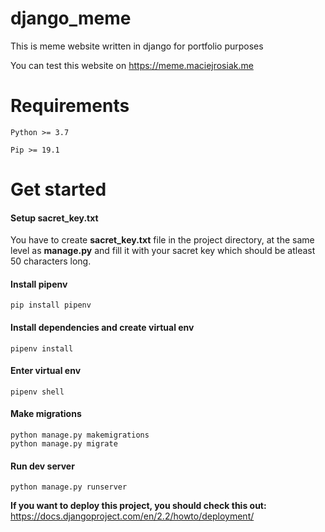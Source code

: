 # django_meme
This is meme website written in django for portfolio purposes

You can test this website on https://meme.maciejrosiak.me
# Requirements

`Python >= 3.7`

`Pip >= 19.1`

# Get started

#### Setup sacret_key.txt
You have to create **sacret_key.txt** file in the project directory,
at the same level as **manage.py** and fill it with your sacret key which should be atleast 50 characters long.

#### Install pipenv
``` shell
pip install pipenv
```

#### Install dependencies and create virtual env
``` shell
pipenv install
```

#### Enter virtual env
``` shell 
pipenv shell
```

#### Make migrations
``` shell 
python manage.py makemigrations
python manage.py migrate
```
#### Run dev server
``` shell
python manage.py runserver
```
**If you want to deploy this project, you should check this out:** https://docs.djangoproject.com/en/2.2/howto/deployment/


